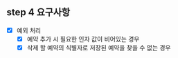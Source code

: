 ## step 4 요구사항
- [x] 예외 처리
  - [x] 예약 추가 시 필요한 인자 값이 비어있는 경우
  - [x] 삭제 할 예약의 식별자로 저장된 예약을 찾을 수 없는 경우
